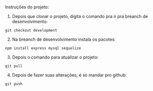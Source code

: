Instruções do projeto:

1. Depois que clonar o projeto, digita o comando pra ir pra breanch de desenvolvimento:
```
git checkout development
```

2. Na breanch de desenvolvimento instala os pacotes:
```
npm install express mysql sequelize
```

3. Depois o comando para atualizar o projeto:
```
git pull
```

4. Depois de fazer suas alterações, é só mandar pro github:
```
git push
```